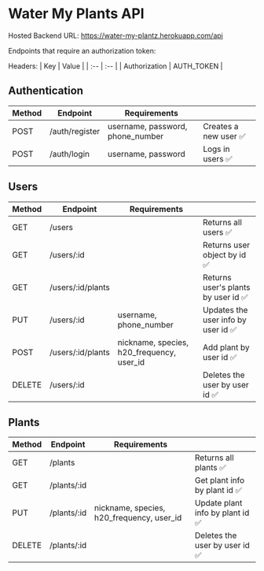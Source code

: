 # Water My Plants API

Hosted Backend URL: https://water-my-plantz.herokuapp.com/api

Endpoints that require an authorization token:

Headers:
| Key | Value |
| :-- | :-- |
| Authorization | AUTH_TOKEN |

## Authentication

| Method | Endpoint       | Requirements                     |                       |
| ------ | -------------- | -------------------------------- | --------------------- |
| POST   | /auth/register | username, password, phone_number | Creates a new user ✅ |
| POST   | /auth/login    | username, password               | Logs in users ✅      |

## Users

| Method | Endpoint          | Requirements                              |                                     |
| ------ | ----------------- | ----------------------------------------- | ----------------------------------- |
| GET    | /users            |                                           | Returns all users ✅                |
| GET    | /users/:id        |                                           | Returns user object by id ✅        |
| GET    | /users/:id/plants |                                           | Returns user's plants by user id ✅ |
| PUT    | /users/:id        | username, phone_number                    | Updates the user info by user id ✅ |
| POST   | /users/:id/plants | nickname, species, h20_frequency, user_id | Add plant by user id ✅             |
| DELETE | /users/:id        |                                           | Deletes the user by user id ✅      |

## Plants

| Method | Endpoint    | Requirements                              |                                  |
| ------ | ----------- | ----------------------------------------- | -------------------------------- |
| GET    | /plants     |                                           | Returns all plants ✅            |
| GET    | /plants/:id |                                           | Get plant info by plant id ✅    |
| PUT    | /plants/:id | nickname, species, h20_frequency, user_id | Update plant info by plant id ✅ |
| DELETE | /plants/:id |                                           | Deletes the user by user id ✅   |
